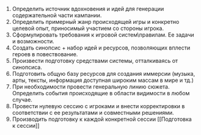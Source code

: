 1. Определить источник вдохновения и идей для генерации содержательной части кампании.
2. Определить примерный жанр происходящей игры и конкретно целевой опыт, приносимый участием со стороны игрока.
3. Сформулировать требования к игровой систем\правилам. Ее задачи и возможности.
4. Создать синопсис + набор идей и ресурсов, позволяющих вплести героев в повествование.
5. Произвести подготовку средствами системы, отталкиваясь от синопсиса.
6. Подготовить общую базу ресурсов для создания иммерсии (музыка, арты, тексты, информация доступная широким массам в мире и тд.)
7. При необходимости провести генеральную линию сюжета. Определить события происходящие в области видимости в любом случае.
8. Провести нулевую сессию с игроками и внести корректировки в соответствии с ее результатами и совместными решениями.
9. Производить подготовку к каждой конкретной сессии [[Подготовка к сессии]] 